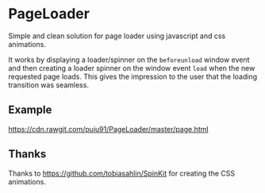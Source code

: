 # PageLoader

Simple and clean solution for page loader using javascript and css animations. 

It works by displaying a loader/spinner on the `beforeunload` window event and then creating a loader spinner on the window event `load` when the new requested page loads. This gives the impression to the user that the loading transition was seamless.
 
## Example

https://cdn.rawgit.com/puiu91/PageLoader/master/page.html

## Thanks

Thanks to https://github.com/tobiasahlin/SpinKit for creating the CSS animations.